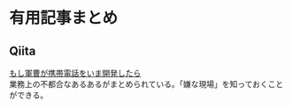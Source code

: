# 有用記事まとめ

## Qiita

[もし軍曹が携帯電話をいま開発したら](https://qiita.com/nonbiri15/items/6f9d362371bd4b9452d0)  
業務上の不都合なあるあるがまとめられている。「嫌な現場」を知っておくことができる。
